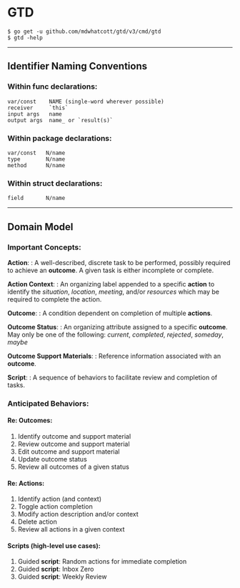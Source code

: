# GTD

    $ go get -u github.com/mdwhatcott/gtd/v3/cmd/gtd
    $ gtd -help
 
----------

   
## Identifier Naming Conventions


### Within func declarations:

    var/const    NAME (single-word wherever possible)
    receiver     `this`
    input args   name
    output args  name_ or `result(s)`


### Within package declarations:

    var/const   N/name
    type        N/name
    method      N/name
    
### Within struct declarations:

    field       N/name

------------

## Domain Model


### Important Concepts:

**Action**:
: A well-described, discrete task to be performed, possibly required to achieve an **outcome**. A given task is either incomplete or complete. 

**Action Context**:
: An organizing label appended to a specific **action** to identify the _situation_, _location_, _meeting_, and/or _resources_ which may be required to complete the action.

**Outcome**:
: A condition dependent on completion of multiple **actions**.

**Outcome Status**:
: An organizing attribute assigned to a specific **outcome**. May only be one of the following: _current_, _completed_, _rejected_, _someday_, _maybe_

**Outcome Support Materials**:
: Reference information associated with an **outcome**.

**Script**:
: A sequence of behaviors to facilitate review and completion of tasks.


### Anticipated Behaviors:


#### Re: Outcomes:

1. Identify   outcome and support material
1. Review     outcome and support material
1. Edit       outcome and support material
1. Update     outcome status
1. Review all outcomes of a given status


#### Re: Actions:

1. Identify   action (and context)
1. Toggle     action completion
1. Modify     action description and/or context
1. Delete     action
1. Review all actions in a given context


#### Scripts (high-level use cases):

1. Guided **script**: Random actions for immediate completion
1. Guided **script**: Inbox Zero
1. Guided **script**: Weekly Review
